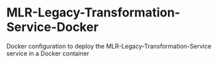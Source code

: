 # MLR-Legacy-Transformation-Service-Docker
Docker configuration to deploy the MLR-Legacy-Transformation-Service service in a Docker container 
